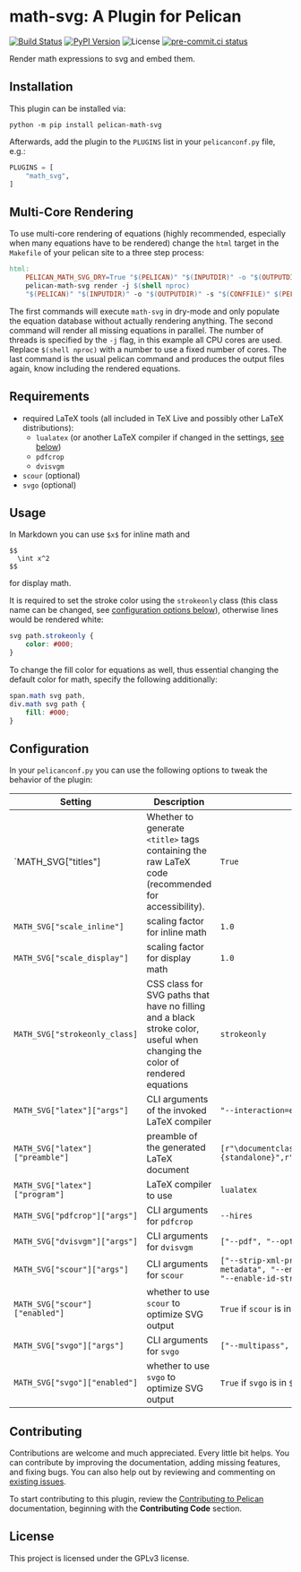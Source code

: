 # math-svg: A Plugin for Pelican

[![Build Status](https://img.shields.io/github/workflow/status/f-koehler/pelican-math-svg/build)](https://github.com/f-koehler/pelican-math-svg/actions)
[![PyPI Version](https://img.shields.io/pypi/v/pelican-math-svg)](https://pypi.org/project/pelican-math-svg/)
![License](https://img.shields.io/pypi/l/pelican-math-svg?color=blue)
[![pre-commit.ci status](https://results.pre-commit.ci/badge/github/f-koehler/pelican-math-svg/main.svg)](https://results.pre-commit.ci/latest/github/f-koehler/pelican-math-svg/main)

Render math expressions to svg and embed them.

## Installation

This plugin can be installed via:

```shell
python -m pip install pelican-math-svg
```

Afterwards, add the plugin to the `PLUGINS` list in your `pelicanconf.py` file, e.g.:

```python
PLUGINS = [
    "math_svg",
]
```

## Multi-Core Rendering

To use multi-core rendering of equations (highly recommended, especially when many equations have to be rendered) change the `html` target in the `Makefile` of your pelican site to a three step process:

```makefile
html:
    PELICAN_MATH_SVG_DRY=True "$(PELICAN)" "$(INPUTDIR)" -o "$(OUTPUTDIR)" -s "$(CONFFILE)" $(PELICANOPTS)
    pelican-math-svg render -j $(shell nproc)
    "$(PELICAN)" "$(INPUTDIR)" -o "$(OUTPUTDIR)" -s "$(CONFFILE)" $(PELICANOPTS)
```

The first commands will execute `math-svg` in dry-mode and only populate the equation database without actually rendering anything.
The second command will render all missing equations in parallel.
The number of threads is specified by the `-j` flag, in this example all CPU cores are used.
Replace `$(shell nproc)` with a number to use a fixed number of cores.
The last command is the usual pelican command and produces the output files again, know including the rendered equations.

## Requirements

-   required LaTeX tools (all included in TeX Live and possibly other LaTeX distributions):
    -   `lualatex` (or another LaTeX compiler if changed in the settings, [see below](#configuration))
    -   `pdfcrop`
    -   `dvisvgm`
-   `scour` (optional)
-   `svgo` (optional)

## Usage

In Markdown you can use `$x$` for inline math and

```
$$
  \int x^2
$$
```

for display math.

It is required to set the stroke color using the `strokeonly` class (this class name can be changed, see [configuration options below](#configuration)), otherwise lines would be rendered white:

```css
svg path.strokeonly {
    color: #000;
}
```

To change the fill color for equations as well, thus essential changing the default color for math, specify the following additionally:

```css
span.math svg path,
div.math svg path {
    fill: #000;
}
```

## Configuration

In your `pelicanconf.py` you can use the following options to tweak the behavior of the plugin:

| Setting                         | Description                                                                                                                 | Default Value                                                                                                                                       |
| ------------------------------- | --------------------------------------------------------------------------------------------------------------------------- | --------------------------------------------------------------------------------------------------------------------------------------------------- |
| `MATH_SVG["titles"]             | Whether to generate `<title>` tags containing the raw LaTeX code (recommended for accessibility).                           | `True`                                                                                                                                              |
| `MATH_SVG["scale_inline"]`      | scaling factor for inline math                                                                                              | `1.0`                                                                                                                                               |
| `MATH_SVG["scale_display"]`     | scaling factor for display math                                                                                             | `1.0`                                                                                                                                               |
| `MATH_SVG["strokeonly_class]`   | CSS class for SVG paths that have no filling and a black stroke color, useful when changing the color of rendered equations | `strokeonly`                                                                                                                                        |
| `MATH_SVG["latex"]["args"]`     | CLI arguments of the invoked LaTeX compiler                                                                                 | `"--interaction=errorstopmode", "--halt-on-error"`                                                                                                  |
| `MATH_SVG["latex"]["preamble"]` | preamble of the generated LaTeX document                                                                                    | `[r"\documentclass[preview,border={2pt 0pt}]{standalone}",r"\usepackage{amsmath}",r"\usepackage{amssymb}",]`                                        |
| `MATH_SVG["latex"]["program"]`  | LaTeX compiler to use                                                                                                       | `lualatex`                                                                                                                                          |
| `MATH_SVG["pdfcrop"]["args"]`   | CLI arguments for `pdfcrop`                                                                                                 | `--hires`                                                                                                                                           |
| `MATH_SVG["dvisvgm"]["args"]`   | CLI arguments for `dvisvgm`                                                                                                 | `["--pdf", "--optimize=all", "--no-fonts", "--exact-bbox"]`                                                                                         |
| `MATH_SVG["scour"]["args"]`     | CLI arguments for `scour`                                                                                                   | `["--strip-xml-prolog", "--remove-descriptions", "--remove-metadata", "--enable-comment-stripping", "--strip-xml-space", "--enable-id-stripping",]` |
| `MATH_SVG["scour"]["enabled"]`  | whether to use `scour` to optimize SVG output                                                                               | `True` if `scour` is in `$PATH`, `False` otherwise                                                                                                  |
| `MATH_SVG["svgo"]["args"]`      | CLI arguments for `svgo`                                                                                                    | `["--multipass", "--precision", "5"]`                                                                                                               |
| `MATH_SVG["svgo"]["enabled"]`   | whether to use `svgo` to optimize SVG output                                                                                | `True` if `svgo` is in `$PATH`, `False` otherwise                                                                                                   |

## Contributing

Contributions are welcome and much appreciated. Every little bit helps. You can contribute by improving the documentation, adding missing features, and fixing bugs. You can also help out by reviewing and commenting on [existing issues][].

To start contributing to this plugin, review the [Contributing to Pelican][] documentation, beginning with the **Contributing Code** section.

[existing issues]: https://github.com/f-koehler/pelican-math-svg/issues
[contributing to pelican]: https://docs.getpelican.com/en/latest/contribute.html

## License

This project is licensed under the GPLv3 license.
